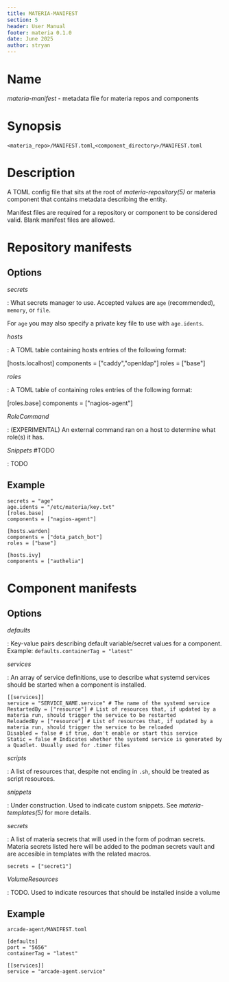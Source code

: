 ```yaml
---
title: MATERIA-MANIFEST
section: 5
header: User Manual
footer: materia 0.1.0
date: June 2025
author: stryan
---
```


# Name
*materia-manifest* - metadata file for materia repos and components

# Synopsis

`<materia_repo>/MANIFEST.toml`,`<component_directory>/MANIFEST.toml`

# Description

A TOML config file that sits at the root of *materia-repository(5)* or materia component that contains metadata describing the entity.

Manifest files are required for a repository or component to be considered valid. Blank manifest files are allowed.

# Repository manifests

## Options

*secrets*

:  What secrets manager to use. Accepted values are `age` (recommended), `memory`, or `file`.

   For `age` you may also specify a private key file to use with `age.idents`.

*hosts*

:  A TOML table containing hosts entries of the following format:

   [hosts.localhost]
   components = ["caddy","openldap"]
   roles = ["base"]

*roles*

:  A TOML table of containing roles entries of the following format:

   [roles.base]
   components = ["nagios-agent"]

*RoleCommand*

:  (EXPERIMENTAL) An external command ran on a host to determine what role(s) it has.

*Snippets* #TODO

:  TODO

## Example

```
secrets = "age"
age.idents = "/etc/materia/key.txt"
[roles.base]
components = ["nagios-agent"]

[hosts.warden]
components = ["dota_patch_bot"]
roles = ["base"]

[hosts.ivy]
components = ["authelia"]

```

# Component manifests


## Options

*defaults*

:  Key-value pairs describing default variable/secret values for a component.
   Example: `defaults.containerTag = "latest"`

*services*

:  An array of service definitions, use to describe what systemd services should be started when a component is installed.

```
[[services]]
service = "SERVICE_NAME.service" # The name of the systemd service
RestartedBy = ["resource"] # List of resources that, if updated by a materia run, should trigger the service to be restarted
ReloadedBy = ["resource"] # List of resources that, if updated by a materia run, should trigger the service to be reloaded
Disabled = false # if true, don't enable or start this service
Static = false # Indicates whether the systemd service is generated by a Quadlet. Usually used for .timer files

```

*scripts*

:  A list of resources that, despite not ending in `.sh`, should be treated as script resources.

*snippets*

:  Under construction. Used to indicate custom snippets. See *materia-templates(5)* for more details.

*secrets*

: A list of materia secrets that will used in the form of podman secrets. Materia secrets listed here will be added to the podman secrets vault and are accesible in templates with the related macros.

```
secrets = ["secret1"]
```

*VolumeResources*

: TODO. Used to indicate resources that should be installed inside a volume

## Example

`arcade-agent/MANIFEST.toml`

```
[defaults]
port = "5656"
containerTag = "latest"

[[services]]
service = "arcade-agent.service"
```

